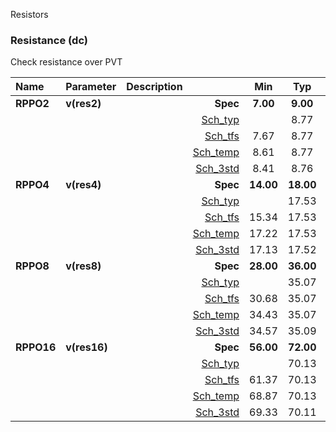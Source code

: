 Resistors

### Resistance (dc)

Check resistance over PVT



|**Name**|**Parameter**|**Description**| |**Min**|**Typ**|**Max**| Unit|
|:---|:---|:---|---:|:---:|:---:|:---:| ---:|
|**RPPO2**|**v(res2)** || **Spec**  | **7.00** | **9.00** | **11.00** | **kOhm** |
| | | |<a href='results/dc_Sch_typical.html'>Sch_typ</a>| | 8.77 |  | |
| | | |<a href='results/dc_Sch_tfs.html'>Sch_tfs</a>|7.67 | 8.77 | 9.86 | |
| | | |<a href='results/dc_Sch_temp.html'>Sch_temp</a>|8.61 | 8.77 | 9.31 | |
| | | |<a href='results/dc_Sch_mc.html'>Sch_3std</a>|8.41 | 8.76 | 9.10 | |
|**RPPO4**|**v(res4)** || **Spec**  | **14.00** | **18.00** | **22.00** | **kOhm** |
| | | |<a href='results/dc_Sch_typical.html'>Sch_typ</a>| | 17.53 |  | |
| | | |<a href='results/dc_Sch_tfs.html'>Sch_tfs</a>|15.34 | 17.53 | 19.73 | |
| | | |<a href='results/dc_Sch_temp.html'>Sch_temp</a>|17.22 | 17.53 | 18.62 | |
| | | |<a href='results/dc_Sch_mc.html'>Sch_3std</a>|17.13 | 17.52 | 17.90 | |
|**RPPO8**|**v(res8)** || **Spec**  | **28.00** | **36.00** | **44.00** | **kOhm** |
| | | |<a href='results/dc_Sch_typical.html'>Sch_typ</a>| | 35.07 |  | |
| | | |<a href='results/dc_Sch_tfs.html'>Sch_tfs</a>|30.68 | 35.07 | 39.45 | |
| | | |<a href='results/dc_Sch_temp.html'>Sch_temp</a>|34.43 | 35.07 | 37.24 | |
| | | |<a href='results/dc_Sch_mc.html'>Sch_3std</a>|34.57 | 35.09 | 35.61 | |
|**RPPO16**|**v(res16)** || **Spec**  | **56.00** | **72.00** | **88.00** | **kOhm** |
| | | |<a href='results/dc_Sch_typical.html'>Sch_typ</a>| | 70.13 |  | |
| | | |<a href='results/dc_Sch_tfs.html'>Sch_tfs</a>|61.37 | 70.13 | 78.90 | |
| | | |<a href='results/dc_Sch_temp.html'>Sch_temp</a>|68.87 | 70.13 | 74.47 | |
| | | |<a href='results/dc_Sch_mc.html'>Sch_3std</a>|69.33 | 70.11 | 70.89 | |

